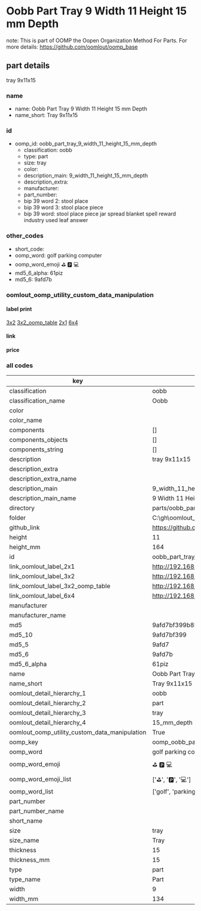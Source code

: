# Oobb Part Tray 9 Width 11 Height 15 mm Depth  

note: This is part of OOMP the Oopen Organization Method For Parts. For more details: https://github.com/oomlout/oomp_base

##  part details
  



tray 9x11x15



### name
* name: Oobb Part Tray 9 Width 11 Height 15 mm Depth
* name_short: Tray 9x11x15 
### id
* oomp_id: oobb_part_tray_9_width_11_height_15_mm_depth
  * classification: oobb
  * type: part
  * size: tray
  * color: 
  * description_main: 9_width_11_height_15_mm_depth
  * description_extra: 
  * manufacturer: 
  * part_number: 
  * bip 39 word 2: stool place
  * bip 39 word 3: stool place piece
  * bip 39 word: stool place piece jar spread blanket spell reward industry used leaf answer

### other_codes
* short_code: 
* oomp_word: golf parking computer
* oomp_word_emoji :golf: :parking: :computer:
* md5_6_alpha: 61piz
* md5_6: 9afd7b






### oomlout_oomp_utility_custom_data_manipulation
#### label print
[3x2](http://192.168.1.245:1112/?label=oomp%2061piz)
[3x2_oomp_table](http://192.168.1.108:1112/?label=oomp%2061piz)
[2x1](http://192.168.1.242:1112/?label=oomp%2061piz)
[6x4](http://192.168.1.55:1112/?label=oomp%2061piz)    

#### link

                              

#### price







### all codes 
| key | value |  
| --- | --- |  
| classification | oobb |  
| classification_name | Oobb |  
| color |  |  
| color_name |  |  
| components | [] |  
| components_objects | [] |  
| components_string | [] |  
| description | tray 9x11x15 |  
| description_extra |  |  
| description_extra_name |  |  
| description_main | 9_width_11_height_15_mm_depth |  
| description_main_name | 9 Width 11 Height 15 mm Depth |  
| directory | parts/oobb_part_tray_9_width_11_height_15_mm_depth |  
| folder | C:\gh\oomlout_oobb_version_4_generated_parts\parts\oobb_part_tray_9_width_11_height_15_mm_depth |  
| github_link | https://github.com/oomlout/oomlout_oomp_part_src/tree/main/parts/oobb_part_tray_9_width_11_height_15_mm_depth |  
| height | 11 |  
| height_mm | 164 |  
| id | oobb_part_tray_9_width_11_height_15_mm_depth |  
| link_oomlout_label_2x1 | http://192.168.1.242:1112/?label=oomp%2061piz |  
| link_oomlout_label_3x2 | http://192.168.1.245:1112/?label=oomp%2061piz |  
| link_oomlout_label_3x2_oomp_table | http://192.168.1.108:1112/?label=oomp%2061piz |  
| link_oomlout_label_6x4 | http://192.168.1.55:1112/?label=oomp%2061piz |  
| manufacturer |  |  
| manufacturer_name |  |  
| md5 | 9afd7bf399b8ba245d69877548e976b3 |  
| md5_10 | 9afd7bf399 |  
| md5_5 | 9afd7 |  
| md5_6 | 9afd7b |  
| md5_6_alpha | 61piz |  
| name | Oobb Part Tray 9 Width 11 Height 15 mm Depth |  
| name_short | Tray 9x11x15  |  
| oomlout_detail_hierarchy_1 | oobb |  
| oomlout_detail_hierarchy_2 | part |  
| oomlout_detail_hierarchy_3 | tray |  
| oomlout_detail_hierarchy_4 | 15_mm_depth |  
| oomlout_oomp_utility_custom_data_manipulation | True |  
| oomp_key | oomp_oobb_part_tray_9_width_11_height_15_mm_depth |  
| oomp_word | golf parking computer |  
| oomp_word_emoji | :golf: :parking: :computer: |  
| oomp_word_emoji_list | [':golf:', ':parking:', ':computer:'] |  
| oomp_word_list | ['golf', 'parking', 'computer'] |  
| part_number |  |  
| part_number_name |  |  
| short_name |  |  
| size | tray |  
| size_name | Tray |  
| thickness | 15 |  
| thickness_mm | 15 |  
| type | part |  
| type_name | Part |  
| width | 9 |  
| width_mm | 134 |  
